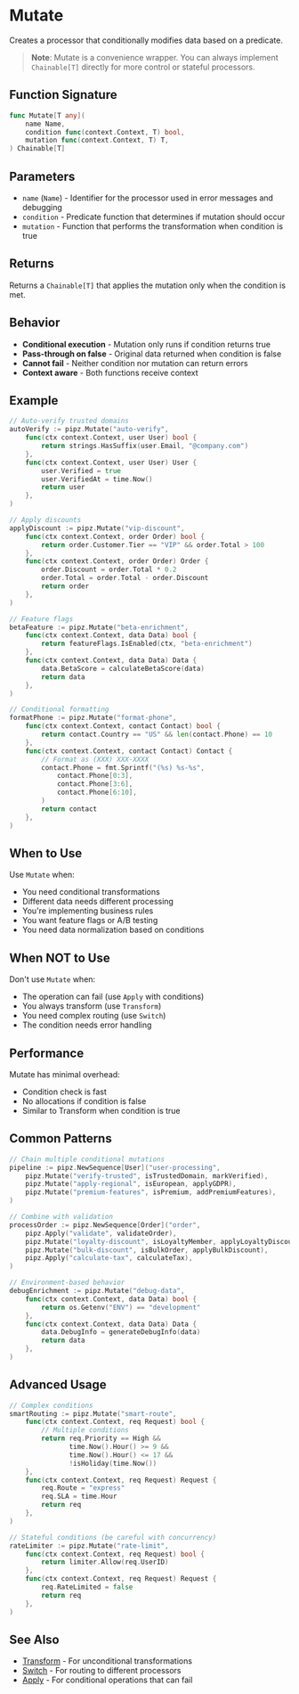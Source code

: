 # Mutate

Creates a processor that conditionally modifies data based on a predicate.

> **Note**: Mutate is a convenience wrapper. You can always implement `Chainable[T]` directly for more control or stateful processors.

## Function Signature

```go
func Mutate[T any](
    name Name,
    condition func(context.Context, T) bool,
    mutation func(context.Context, T) T,
) Chainable[T]
```

## Parameters

- `name` (`Name`) - Identifier for the processor used in error messages and debugging
- `condition` - Predicate function that determines if mutation should occur
- `mutation` - Function that performs the transformation when condition is true

## Returns

Returns a `Chainable[T]` that applies the mutation only when the condition is met.

## Behavior

- **Conditional execution** - Mutation only runs if condition returns true
- **Pass-through on false** - Original data returned when condition is false
- **Cannot fail** - Neither condition nor mutation can return errors
- **Context aware** - Both functions receive context

## Example

```go
// Auto-verify trusted domains
autoVerify := pipz.Mutate("auto-verify",
    func(ctx context.Context, user User) bool {
        return strings.HasSuffix(user.Email, "@company.com")
    },
    func(ctx context.Context, user User) User {
        user.Verified = true
        user.VerifiedAt = time.Now()
        return user
    },
)

// Apply discounts
applyDiscount := pipz.Mutate("vip-discount",
    func(ctx context.Context, order Order) bool {
        return order.Customer.Tier == "VIP" && order.Total > 100
    },
    func(ctx context.Context, order Order) Order {
        order.Discount = order.Total * 0.2
        order.Total = order.Total - order.Discount
        return order
    },
)

// Feature flags
betaFeature := pipz.Mutate("beta-enrichment",
    func(ctx context.Context, data Data) bool {
        return featureFlags.IsEnabled(ctx, "beta-enrichment")
    },
    func(ctx context.Context, data Data) Data {
        data.BetaScore = calculateBetaScore(data)
        return data
    },
)

// Conditional formatting
formatPhone := pipz.Mutate("format-phone",
    func(ctx context.Context, contact Contact) bool {
        return contact.Country == "US" && len(contact.Phone) == 10
    },
    func(ctx context.Context, contact Contact) Contact {
        // Format as (XXX) XXX-XXXX
        contact.Phone = fmt.Sprintf("(%s) %s-%s",
            contact.Phone[0:3],
            contact.Phone[3:6],
            contact.Phone[6:10],
        )
        return contact
    },
)
```

## When to Use

Use `Mutate` when:
- You need conditional transformations
- Different data needs different processing
- You're implementing business rules
- You want feature flags or A/B testing
- You need data normalization based on conditions

## When NOT to Use

Don't use `Mutate` when:
- The operation can fail (use `Apply` with conditions)
- You always transform (use `Transform`)
- You need complex routing (use `Switch`)
- The condition needs error handling

## Performance

Mutate has minimal overhead:
- Condition check is fast
- No allocations if condition is false
- Similar to Transform when condition is true

## Common Patterns

```go
// Chain multiple conditional mutations
pipeline := pipz.NewSequence[User]("user-processing",
    pipz.Mutate("verify-trusted", isTrustedDomain, markVerified),
    pipz.Mutate("apply-regional", isEuropean, applyGDPR),
    pipz.Mutate("premium-features", isPremium, addPremiumFeatures),
)

// Combine with validation
processOrder := pipz.NewSequence[Order]("order",
    pipz.Apply("validate", validateOrder),
    pipz.Mutate("loyalty-discount", isLoyaltyMember, applyLoyaltyDiscount),
    pipz.Mutate("bulk-discount", isBulkOrder, applyBulkDiscount),
    pipz.Apply("calculate-tax", calculateTax),
)

// Environment-based behavior
debugEnrichment := pipz.Mutate("debug-data",
    func(ctx context.Context, data Data) bool {
        return os.Getenv("ENV") == "development"
    },
    func(ctx context.Context, data Data) Data {
        data.DebugInfo = generateDebugInfo(data)
        return data
    },
)
```

## Advanced Usage

```go
// Complex conditions
smartRouting := pipz.Mutate("smart-route",
    func(ctx context.Context, req Request) bool {
        // Multiple conditions
        return req.Priority == High &&
               time.Now().Hour() >= 9 &&
               time.Now().Hour() <= 17 &&
               !isHoliday(time.Now())
    },
    func(ctx context.Context, req Request) Request {
        req.Route = "express"
        req.SLA = time.Hour
        return req
    },
)

// Stateful conditions (be careful with concurrency)
rateLimiter := pipz.Mutate("rate-limit",
    func(ctx context.Context, req Request) bool {
        return limiter.Allow(req.UserID)
    },
    func(ctx context.Context, req Request) Request {
        req.RateLimited = false
        return req
    },
)
```

## See Also

- [Transform](./transform.md) - For unconditional transformations
- [Switch](./switch.md) - For routing to different processors
- [Apply](./apply.md) - For conditional operations that can fail